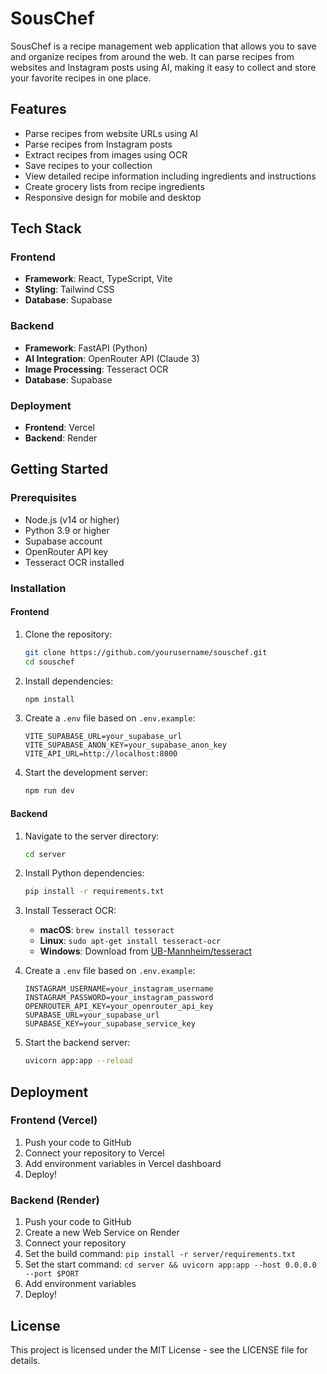 # SousChef

SousChef is a recipe management web application that allows you to save and organize recipes from around the web. It can parse recipes from websites and Instagram posts using AI, making it easy to collect and store your favorite recipes in one place.

## Features

- Parse recipes from website URLs using AI
- Parse recipes from Instagram posts
- Extract recipes from images using OCR
- Save recipes to your collection
- View detailed recipe information including ingredients and instructions
- Create grocery lists from recipe ingredients
- Responsive design for mobile and desktop

## Tech Stack

### Frontend
- **Framework**: React, TypeScript, Vite
- **Styling**: Tailwind CSS
- **Database**: Supabase

### Backend
- **Framework**: FastAPI (Python)
- **AI Integration**: OpenRouter API (Claude 3)
- **Image Processing**: Tesseract OCR
- **Database**: Supabase

### Deployment
- **Frontend**: Vercel
- **Backend**: Render

## Getting Started

### Prerequisites

- Node.js (v14 or higher)
- Python 3.9 or higher
- Supabase account
- OpenRouter API key
- Tesseract OCR installed

### Installation

#### Frontend

1. Clone the repository:
   ```bash
   git clone https://github.com/yourusername/souschef.git
   cd souschef
   ```

2. Install dependencies:
   ```bash
   npm install
   ```

3. Create a `.env` file based on `.env.example`:
   ```
   VITE_SUPABASE_URL=your_supabase_url
   VITE_SUPABASE_ANON_KEY=your_supabase_anon_key
   VITE_API_URL=http://localhost:8000
   ```

4. Start the development server:
   ```bash
   npm run dev
   ```

#### Backend

1. Navigate to the server directory:
   ```bash
   cd server
   ```

2. Install Python dependencies:
   ```bash
   pip install -r requirements.txt
   ```

3. Install Tesseract OCR:
   - **macOS**: `brew install tesseract`
   - **Linux**: `sudo apt-get install tesseract-ocr`
   - **Windows**: Download from [UB-Mannheim/tesseract](https://github.com/UB-Mannheim/tesseract/wiki)

4. Create a `.env` file based on `.env.example`:
   ```
   INSTAGRAM_USERNAME=your_instagram_username
   INSTAGRAM_PASSWORD=your_instagram_password
   OPENROUTER_API_KEY=your_openrouter_api_key
   SUPABASE_URL=your_supabase_url
   SUPABASE_KEY=your_supabase_service_key
   ```

5. Start the backend server:
   ```bash
   uvicorn app:app --reload
   ```

## Deployment

### Frontend (Vercel)

1. Push your code to GitHub
2. Connect your repository to Vercel
3. Add environment variables in Vercel dashboard
4. Deploy!

### Backend (Render)

1. Push your code to GitHub
2. Create a new Web Service on Render
3. Connect your repository
4. Set the build command: `pip install -r server/requirements.txt`
5. Set the start command: `cd server && uvicorn app:app --host 0.0.0.0 --port $PORT`
6. Add environment variables
7. Deploy!

## License

This project is licensed under the MIT License - see the LICENSE file for details.